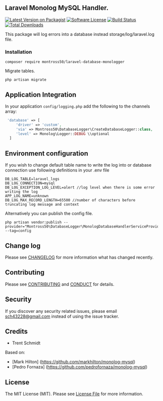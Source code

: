 ## Laravel Monolog MySQL Handler.

[![Latest Version on Packagist][ico-version]](https://packagist.org/packages/montross50/laravel-database-monologger)
[![Software License][ico-license]](LICENSE.md)
[![Build Status](https://img.shields.io/travis/montross50/laravel-database-monologger.svg?branch=master&style=flat-square)](https://travis-ci.org/montross50/laravel-database-monologger)
[![Total Downloads](https://img.shields.io/packagist/dt/montross50/laravel-database-monologger.svg?style=flat-square)](https://packagist.org/packages/montross50/laravel-database-monologger)

This package will log errors into a database instead storage/log/laravel.log file.
### Installation

~~~
composer require montross50/laravel-database-monologger
~~~

Migrate tables.

~~~
php artisan migrate
~~~

## Application Integration

In your application `config/logging.php` add the following to the channels array:

~~~php
 'database' => [
     'driver' => 'custom',
     'via' => Montross50\DatabaseLogger\CreateDatabaseLogger::class,
     'level' => Monolog\Logger::DEBUG \\optional
  ]
~~~

## Environment configuration

If you wish to change default table name to write the log into or database connection use following definitions in your .env file

~~~
DB_LOG_TABLE=laravel_logs
DB_LOG_CONNECTION=mysql
DB_LOG_EXCEPTION_LOG_LEVEL=alert //log level when there is some error writing the log
APP_LOG_NAME=unknown
DB_LOG_MAX_RECORD_LENGTH=65500 //number of characters before truncating log message and context
~~~

Alternatively you can publish the config file.

~~~
php artisan vendor:publish --provider="Montross50\DatabaseLogger\MonologDatabaseHandlerServiceProvider" --tag=config
~~~

## Change log

Please see [CHANGELOG](CHANGELOG.md) for more information what has changed recently.

## Contributing

Please see [CONTRIBUTING](CONTRIBUTING.md) and [CONDUCT](CONDUCT.md) for details.

## Security

If you discover any security related issues, please email sch43228@gmail.com instead of using the issue tracker.

## Credits

- Trent Schmidt  

Based on:
- [Mark Hilton] (https://github.com/markhilton/monolog-mysql)
- [Pedro Fornaza] (https://github.com/pedrofornaza/monolog-mysql)

## License

The MIT License (MIT). Please see [License File](LICENSE.md) for more information.

[ico-version]: https://img.shields.io/packagist/v/montross50/laravel-database-monologger.svg?style=flat-square
[ico-license]: https://img.shields.io/badge/license-MIT-brightgreen.svg?style=flat-square
[ico-travis]: https://img.shields.io/travis/montross50/laravel-database-monologger/master.svg?style=flat-square
[ico-scrutinizer]: https://img.shields.io/scrutinizer/coverage/g/montross50/laravel-database-monologger.svg?style=flat-square
[ico-code-quality]: https://img.shields.io/scrutinizer/g/montross50/laravel-database-monologger.svg?style=flat-square
[ico-downloads]: https://img.shields.io/packagist/dt/montross50/laravel-database-monologger.svg?style=flat-square

[link-packagist]: https://packagist.org/packages/montross50/laravel-database-monologger
[link-travis]: https://travis-ci.org/montross50/laravel-database-monologger
[link-scrutinizer]: https://scrutinizer-ci.com/g/montross50/laravel-database-monologger/code-structure
[link-code-quality]: https://scrutinizer-ci.com/g/montross50/laravel-database-monologger
[link-downloads]: https://packagist.org/packages/montross50/laravel-database-monologger
[link-author]: https://github.com/montross50
[link-contributors]: ../../contributors




